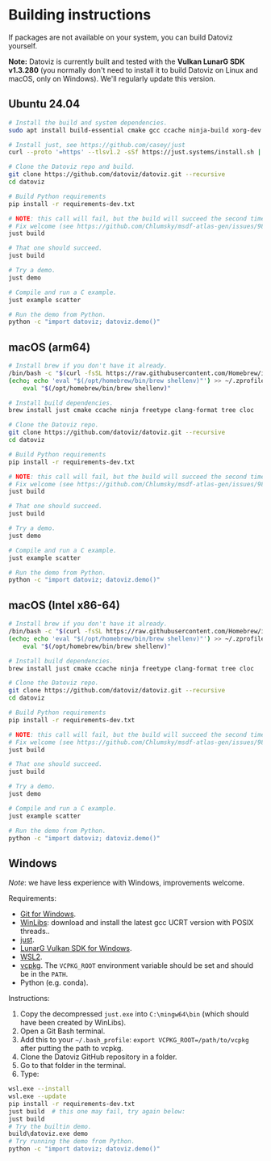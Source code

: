 # Building instructions

If packages are not available on your system, you can build Datoviz yourself.

**Note:** Datoviz is currently built and tested with the **Vulkan LunarG SDK v1.3.280** (you normally don't need to install it to build Datoviz on Linux and macOS, only on Windows). We'll regularly update this version.

## Ubuntu 24.04

```bash
# Install the build and system dependencies.
sudo apt install build-essential cmake gcc ccache ninja-build xorg-dev clang-format patchelf tree libtinyxml2-dev libfreetype-dev

# Install just, see https://github.com/casey/just
curl --proto '=https' --tlsv1.2 -sSf https://just.systems/install.sh | bash

# Clone the Datoviz repo and build.
git clone https://github.com/datoviz/datoviz.git --recursive
cd datoviz

# Build Python requirements
pip install -r requirements-dev.txt

# NOTE: this call will fail, but the build will succeed the second time.
# Fix welcome (see https://github.com/Chlumsky/msdf-atlas-gen/issues/98)
just build

# That one should succeed.
just build

# Try a demo.
just demo

# Compile and run a C example.
just example scatter

# Run the demo from Python.
python -c "import datoviz; datoviz.demo()"
```


## macOS (arm64)

```bash
# Install brew if you don't have it already.
/bin/bash -c "$(curl -fsSL https://raw.githubusercontent.com/Homebrew/install/HEAD/install.sh)"
(echo; echo 'eval "$(/opt/homebrew/bin/brew shellenv)"') >> ~/.zprofile
    eval "$(/opt/homebrew/bin/brew shellenv)"

# Install build dependencies.
brew install just cmake ccache ninja freetype clang-format tree cloc

# Clone the Datoviz repo.
git clone https://github.com/datoviz/datoviz.git --recursive
cd datoviz

# Build Python requirements
pip install -r requirements-dev.txt

# NOTE: this call will fail, but the build will succeed the second time.
# Fix welcome (see https://github.com/Chlumsky/msdf-atlas-gen/issues/98)
just build

# That one should succeed.
just build

# Try a demo.
just demo

# Compile and run a C example.
just example scatter

# Run the demo from Python.
python -c "import datoviz; datoviz.demo()"
```


## macOS (Intel x86-64)

```bash
# Install brew if you don't have it already.
/bin/bash -c "$(curl -fsSL https://raw.githubusercontent.com/Homebrew/install/HEAD/install.sh)"
(echo; echo 'eval "$(/opt/homebrew/bin/brew shellenv)"') >> ~/.zprofile
    eval "$(/opt/homebrew/bin/brew shellenv)"

# Install build dependencies.
brew install just cmake ccache ninja freetype clang-format tree cloc

# Clone the Datoviz repo.
git clone https://github.com/datoviz/datoviz.git --recursive
cd datoviz

# Build Python requirements
pip install -r requirements-dev.txt

# NOTE: this call will fail, but the build will succeed the second time.
# Fix welcome (see https://github.com/Chlumsky/msdf-atlas-gen/issues/98)
just build

# That one should succeed.
just build

# Try a demo.
just demo

# Compile and run a C example.
just example scatter

# Run the demo from Python.
python -c "import datoviz; datoviz.demo()"
```


## Windows

_Note_: we have less experience with Windows, improvements welcome.

Requirements:

* [Git for Windows](https://git-scm.com/download/win).
* [WinLibs](https://winlibs.com/): download and install the latest gcc UCRT version with POSIX threads..
* [just](https://github.com/casey/just/releases).
* [LunarG Vulkan SDK for Windows](https://vulkan.lunarg.com/sdk/home#windows).
* [WSL2](https://learn.microsoft.com/en-us/windows/wsl/install).
* [vcpkg](https://vcpkg.io/en/). The `VCPKG_ROOT` environment variable should be set and should be in the `PATH`.
* Python (e.g. conda).

Instructions:

1. Copy the decompressed `just.exe` into `C:\mingw64\bin` (which should have been created by WinLibs).
2. Open a Git Bash terminal.
3. Add this to your `~/.bash_profile`: `export VCPKG_ROOT=/path/to/vcpkg` after putting the path to vcpkg.
4. Clone the Datoviz GitHub repository in a folder.
5. Go to that folder in the terminal.
6. Type:

```bash
wsl.exe --install
wsl.exe --update
pip install -r requirements-dev.txt
just build  # this one may fail, try again below:
just build
# Try the builtin demo.
build\datoviz.exe demo
# Try running the demo from Python.
python -c "import datoviz; datoviz.demo()"
```
